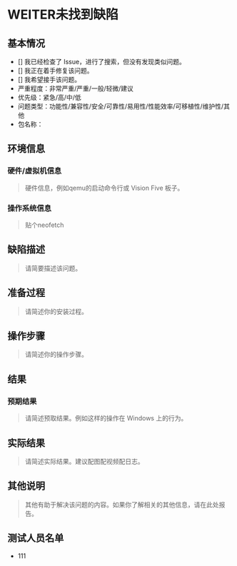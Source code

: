 # WEITER未找到缺陷

## 基本情况

- [] 我已经检查了 Issue，进行了搜索，但没有发现类似问题。
- [] 我正在着手修复该问题。
- [] 我希望接手该问题。
- 严重程度：非常严重/严重/一般/轻微/建议
- 优先级：紧急/高/中/低
- 问题类型：功能性/兼容性/安全/可靠性/易用性/性能效率/可移植性/维护性/其他
- 包名称：

## 环境信息

### 硬件/虚拟机信息

> 硬件信息，例如qemu的启动命令行或 Vision Five 板子。

### 操作系统信息

> 贴个neofetch

## 缺陷描述

> 请简要描述该问题。

## 准备过程

> 请简述你的安装过程。

## 操作步骤

> 请简述你的操作步骤。

## 结果

### 预期结果

> 请简述预取结果。例如这样的操作在 Windows 上的行为。

## 实际结果

> 请简述实际结果。建议配图配视频配日志。

## 其他说明

> 其他有助于解决该问题的内容。如果你了解相关的其他信息，请在此处报告。

## 测试人员名单

- 111
